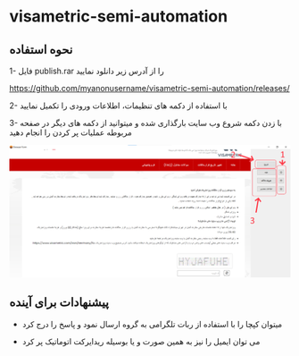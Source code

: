 # visametric-semi-automation

## نحوه استفاده
1- فایل publish.rar را از آدرس زیر دانلود نمایید

https://github.com/myanonusername/visametric-semi-automation/releases/

2- با استفاده از دکمه های تنظیمات، اطلاعات ورودی را تکمیل نمایید


3- با زدن دکمه شروع وب سایت بارگذاری شده و میتوانید از دکمه های دیگر در صفحه مربوطه عملیات پر کردن را انجام دهید

![Screenshot](main-window.png)


## پیشنهادات برای آینده


- میتوان کپچا  را با استفاده از ربات تلگرامی به گروه ارسال نمود و پاسخ را درج کرد

- می توان ایمیل را نیز به همین صورت و یا بوسیله ریدایرکت اتوماتیک پر کرد

